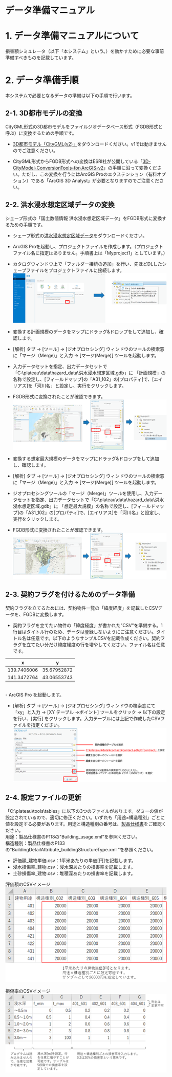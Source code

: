 # データ準備マニュアル

# 1. データ準備マニュアルについて

損害額シミュレータ（以下「本システム」という。）を動かすために必要な事前準備すべきものを記載しています。


# 2. データ準備手順

本システムで必要となるデータの準備は以下の手順で行います。



## 2-1. 3D都市モデルの変換
CityGML形式の3D都市モデルをファイルジオデータベース形式（FGDB形式と呼ぶ）に変換するための手順です。

- [3D都市モデル「CityGML(v2)」](https://www.geospatial.jp/ckan/dataset/plateau)をダウンロードください。v1では動きませんのでご注意ください。

- CityGML形式からFGDB形式への変換はESRI社が公開している「[3D-CityModel-ConversionTools-for-ArcGIS-v2](https://github.com/EsriJapan/3D-CityModel-ConversionTools-for-ArcGIS-v2)」の手順に沿って変換ください。ただし、この変換を行うにはArcGIS Proのエクステンション（有料オプション）である「ArcGIS 3D Analyst」が必要となりますのでご注意ください。



## 2-2. 洪水浸水想定区域データの変換
シェープ形式の「国土数値情報 洪水浸水想定区域データ」をFGDB形式に変換するための手順です。

- シェープ形式の[洪水浸水想定区域データ](https://nlftp.mlit.go.jp/ksj/gml/datalist/KsjTmplt-A31a-v4_0.html)をダウンロードください。

- ArcGIS Proを起動し、プロジェクトファイルを作成します。（プロジェクトファイル名に指定はありません。手順書上は「Myproject1」としています。）

- カタログウィンドウ上で「フォルダー接続の追加」を行い、先ほどDLしたシェープファイルをプロジェクトファイルに接続します。<br>
![](../resources/dataMan/dataMan_001.png)

- 変換する計画規模のデータをマップにドラッグ&ドロップをして追加し、確認します。

- [解析] タブ → [ツール] → [ジオプロセシング] ウィンドウのツールの検索窓に「マージ（Merge)」と入力 → [マージ(Merge)] ツールを起動します。

- 入力データセットを指定、出力データセットで「C:\plateau\data\hazard_data\洪水浸水想定区域.gdb」に 「計画規模」の名称で設定し、[フィールドマップ]の「A31_102」の[プロパティ]で、[エイリアス]を「河川名」と設定し、実行をクリックします。

- FGDB形式に変換されたことが確認できます。<br>
![](../resources/dataMan/dataMan_002.png)

- 変換する想定最大規模のデータをマップにドラッグ&ドロップをして追加し、確認します。

- [解析] タブ → [ツール] → [ジオプロセシング] ウィンドウのツールの検索窓に「マージ（Merge)」と入力 → [マージ(Merge)] ツールを起動します。

- ジオプロセシングツールの「マージ（Merge)」ツールを使用し、入力データセットを指定、出力データセットで「C:\plateau\data\hazard_data\洪水浸水想定区域.gdb」に 「想定最大規模」の名称で設定し、[フィールドマップ]の「A31_102」の[プロパティ]で、[エイリアス]を「河川名」と設定し、実行をクリックします。

- FGDB形式に変換されたことが確認できます。<br>
![](../resources/dataMan/dataMan_003.png)



## 2-3. 契約フラグを付けるためのデータ準備
契約フラグを立てるためには、契約物件一覧の「緯度経度」を記載したCSVデータを、FGDBに変換します。

- 契約フラグを立てたい物件の「緯度経度」が書かれた"CSV"を準備する。1行目はタイトル行のため、データは登録しないようにご注意ください。タイトル名は任意です。以下のようなサンプルCSVを記載作成ください。契約フラグを立てたい分だけ緯度経度の行を増やしてください。ファイル名は任意です。<br>

| x | y |
| - | - |
|139.7406006| 35.67952872|
|141.3472764| 43.06553743|

<br>
- ArcGIS Pro を起動します。

- [解析] タブ → [ツール] → [ジオプロセシング] ウィンドウの検索窓にて「xy」と入力 → [XY テーブル →ポイント] ツールをクリック → 以下の設定を行い、[実行] をクリックします。入力テーブルには上記で作成したCSVファイルを指定ください。<br>
![](../resources/dataMan/dataMan_005.png)



## 2-4. 設定ファイルの更新
「C:\plateau\tools\tables」に以下の3つのファイルがあります。ダミーの値が設定されているので、適切に修正ください。いずれも「用途×構造種別」ごとに値を設定する必要があります。用途と構造種別の番号は、[製品仕様書](https://www.mlit.go.jp/plateau/file/libraries/doc/plateau_doc_0001_ver03.pdf)をご確認ください。<br>
用途：製品仕様書のP118の"Building_usage.xml"を参照ください。<br>
構造種別：製品仕様書のP133の"BuildingDetailAttribute_buildingStructureType.xml "を参照ください。<br>

- 評価額_建物単価.csv：1平米あたりの単価[円]を記載します。
- 浸水損傷率_建物.csv：浸水深あたりの損害率を記載します。
- 土砂損傷率_建物.csv：堆積深あたりの損害率を記載します。<br>

評価額のCSVイメージ<br>
![](../resources/dataMan/dataMan_007.png)

損傷率のCSVイメージ<br>
![](../resources/dataMan/dataMan_008.png)
